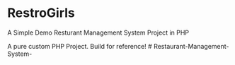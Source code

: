 # RestroGirls

A Simple Demo Resturant Management System Project in PHP


A pure custom PHP Project. Build for reference!
#   R e s t a u r a n t - M a n a g e m e n t - S y s t e m -  
 